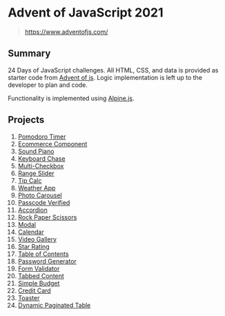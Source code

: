 # **Advent of JavaScript 2021**
> https://www.adventofjs.com/

## Summary
24 Days of JavaScript challenges. All HTML, CSS, and data is provided as starter code from [Advent of js](https://store.selfteach.me/advent-of-javascript). Logic implementation is left up to the developer to plan and code.

Functionality is implemented using [Alpine.js](https://alpinejs.dev/).

## **Projects**
1. [Pomodoro Timer](./01-pomodoro-timer)
2. [Ecommerce Component](./02-ecommerce-component)
3. [Sound Piano](./03-sound-piano)
4. [Keyboard Chase](./04-keyboard-chase)
5. [Multi-Checkbox](./05-multi-checkbox)
6. [Range Slider](./06-range-slider)
7. [Tip Calc](./07-tip-calc)
8. [Weather App](./08-weather-app)
9. [Photo Carousel](./09-photo-carousel)
10. [Passcode Verified](./10-passcode-verifier)
11. [Accordion](./11-accordion)
12. [Rock Paper Scissors](./12-rock-paper-scissors)
13. [Modal](./13-modal)
14. [Calendar](./14-calendar)
15. [Video Gallery](./15-video-gallery)
16. [Star Rating](./16-star-rating)
17. [Table of Contents](./17-table-of-contents)
18. [Password Generator](./18-password-generator)
19. [Form Validator](./19-form-validator)
20. [Tabbed Content](./20-tabbed-content)
21. [Simple Budget](./21-simple-budget)
22. [Credit Card](./22-credit-card)
23. [Toaster](./23-toaster)
24. [Dynamic Paginated Table](./24-dynamic-paginated-table)
